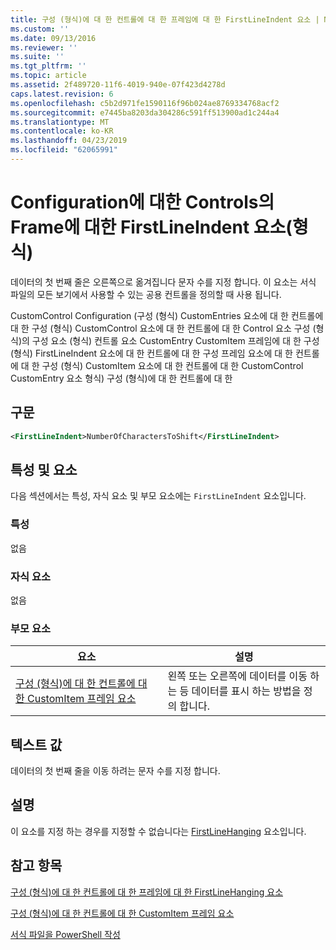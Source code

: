 ```yaml
---
title: 구성 (형식)에 대 한 컨트롤에 대 한 프레임에 대 한 FirstLineIndent 요소 | Microsoft Docs
ms.custom: ''
ms.date: 09/13/2016
ms.reviewer: ''
ms.suite: ''
ms.tgt_pltfrm: ''
ms.topic: article
ms.assetid: 2f489720-11f6-4019-940e-07f423d4278d
caps.latest.revision: 6
ms.openlocfilehash: c5b2d971fe1590116f96b024ae8769334768acf2
ms.sourcegitcommit: e7445ba8203da304286c591ff513900ad1c244a4
ms.translationtype: MT
ms.contentlocale: ko-KR
ms.lasthandoff: 04/23/2019
ms.locfileid: "62065991"
---
```

# <a name="firstlineindent-element-for-frame-for-controls-for-configuration-format"></a>Configuration에 대한 Controls의 Frame에 대한 FirstLineIndent 요소(형식)

데이터의 첫 번째 줄은 오른쪽으로 옮겨집니다 문자 수를 지정 합니다. 이 요소는 서식 파일의 모든 보기에서 사용할 수 있는 공용 컨트롤을 정의할 때 사용 됩니다.

CustomControl Configuration (구성 (형식) CustomEntries 요소에 대 한 컨트롤에 대 한 구성 (형식) CustomControl 요소에 대 한 컨트롤에 대 한 Control 요소 구성 (형식)의 구성 요소 (형식) 컨트롤 요소 CustomEntry CustomItem 프레임에 대 한 구성 (형식) FirstLineIndent 요소에 대 한 컨트롤에 대 한 구성 프레임 요소에 대 한 컨트롤에 대 한 구성 (형식) CustomItem 요소에 대 한 컨트롤에 대 한 CustomControl CustomEntry 요소 형식) 구성 (형식)에 대 한 컨트롤에 대 한

## <a name="syntax"></a>구문

```xml
<FirstLineIndent>NumberOfCharactersToShift</FirstLineIndent>
```

## <a name="attributes-and-elements"></a>특성 및 요소

다음 섹션에서는 특성, 자식 요소 및 부모 요소에는 `FirstLineIndent` 요소입니다.

### <a name="attributes"></a>특성

없음

### <a name="child-elements"></a>자식 요소

없음

### <a name="parent-elements"></a>부모 요소

|요소|설명|
|-------------|-----------------|
|[구성 (형식)에 대 한 컨트롤에 대 한 CustomItem 프레임 요소](./frame-element-for-customitem-for-controls-for-configuration-format.md)|왼쪽 또는 오른쪽에 데이터를 이동 하는 등 데이터를 표시 하는 방법을 정의 합니다.|

## <a name="text-value"></a>텍스트 값

데이터의 첫 번째 줄을 이동 하려는 문자 수를 지정 합니다.

## <a name="remarks"></a>설명

이 요소를 지정 하는 경우를 지정할 수 없습니다는 [FirstLineHanging](./firstlinehanging-element-for-frame-for-controls-for-configuration-format.md) 요소입니다.

## <a name="see-also"></a>참고 항목

[구성 (형식)에 대 한 컨트롤에 대 한 프레임에 대 한 FirstLineHanging 요소](./firstlinehanging-element-for-frame-for-controls-for-configuration-format.md)

[구성 (형식)에 대 한 컨트롤에 대 한 CustomItem 프레임 요소](./frame-element-for-customitem-for-controls-for-configuration-format.md)

[서식 파일을 PowerShell 작성](./writing-a-powershell-formatting-file.md)
